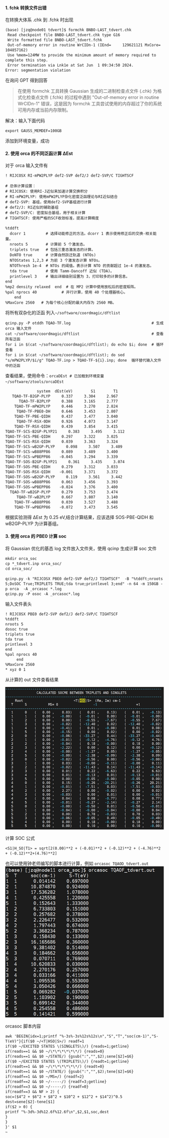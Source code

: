 
#### 1. fchk 转换文件出错

在转换大体系 .chk 到 .fchk 时出现

```
(base) [jzq@node01 tdvert]$ formchk BNBO-LAST_tdvert.chk
 Read checkpoint file BNBO-LAST_tdvert.chk type G16
 Write formatted file BNBO-LAST_tdvert.fchk
 Out-of-memory error in routine WrCIDn-1 (IEnd=     129621121 MxCore=     104857162)
 Use %mem=124MW to provide the minimum amount of memory required to complete this step.
 Error termination via Lnk1e at Sat Jun  1 09:34:50 2024.
Error: segmentation violation
```
在询问 GPT 得到回答

> 在使用 formchk 工具转换 Gaussian 生成的二进制检查点文件 (.chk) 为格式化检查点文件 (.fchk) 的过程中遇到 "Out-of-memory error in routine WrCIDn-1" 错误，这是因为 formchk 工具尝试使用的内存超过了你的系统可用内存或当前内存限制。

解决：输入下面代码
```
export GAUSS_MEMDEF=100GB
```
添加到环境变量，成功

#### 2. 使用 orca 的不同泛函计算 ΔEst

对于 orca 输入文件有
```
! RIJCOSX RI-mPW2PLYP def2-SVP def2/J def2-SVP/C TIGHTSCF

# 总体计算设置：
# RIJCOSX: 使用RI-J近似来加速计算交换积分
# RI-mPW2PLYP: 使用mPW2PLYP杂化密度泛函理论与RI近似结合
# def2-SVP: 基组，使用def2-SVP基组进行计算
# def2/J: RI近似的辅助基组
# def2-SVP/C: 密度拟合基组，用于相关计算
# TIGHTSCF: 使用严格的SCF收敛标准，提高计算精度

%tddft
  dcorr 1         # 选择动能修正的方法。dcorr 1 表示使用修正后的交换-相关能量。
  nroots 5        # 计算前 5 个激发态。
  triplets true   # 包括三重态激发态的计算。
  DoNTO true      # 计算自然跃迁轨道 (NTOs)
  NTOStates 1,2,3 # 为前 3 个激发态计算 NTOs。
  NTOThresh 1e-4  # NTOs 的阈值。表示计算 NTO 的贡献超过 1e-4 的激发态。
  tda true        # 使用 Tamm-Dancoff 近似 (TDA)。
  printlevel 3    # 输出详细级别设置为 3，打印较多的计算信息。
end
%mp2 density relaxed  end  # 在 MP2 计算中使用放松后的密度矩阵。
%pal nprocs 40           # 并行计算，使用 40 个处理器核心。
	end
%MaxCore 2560   # 为每个核心分配的最大内存为 2560 MB。
```

将所有双杂化的泛函 列入`~/software/coordmagic/dftlist`
```
qcinp.py -P otddh TQAO-TF.log                                    # 生成 orca 输入文件        
cat ~/software/coordmagic/dftlist                                # 查看所有泛函
for i in $(cat ~/software/coordmagic/dftlist); do echo $i; done  # 循环查看
for i in $(cat ~/software/coordmagic/dftlist); do sed "s/mPW2PLYP/$i/g" TQAO-TF.inp > TQAO-TF-${i}.inp; done  循环替代输入文件中的泛函
```

查看结果，使用命令：`orcaDEst # 已加载到环境变量 ~/software/ztools/orcaDEst`

```
              system  dEst(eV)        S1        T1
   TQAO-TF-B2GP-PLYP     0.337     3.304     2.967
      TQAO-TF-B2PLYP     0.388     3.165     2.777
    TQAO-TF-mPW2PLYP     0.446     3.270     2.824
     TQAO-TF-PBE0-DH     0.646     3.453     2.807
    TQAO-TF-PBE-QIDH     0.437     3.477     3.040
     TQAO-TF-RSX-0DH     0.926     4.073     3.147
    TQAO-TF-RSX-QIDH     0.439     3.854     3.415
TQAO-TF-SCS-B2GP-PLYP21     0.383     3.495     3.112
TQAO-TF-SCS-PBE-QIDH     0.297     3.322     3.025
TQAO-TF-SCS-RSX-QIDH     0.039     3.363     3.324
TQAO-TF-SCS-wB2GP-PLYP     0.098     3.507     3.409
TQAO-TF-SCS-wB88PP86     0.089     3.489     3.400
TQAO-TF-SCS-wPBEPP86    -0.045     3.294     3.339
TQAO-TF-SOS-B2GP-PLYP21     0.361     3.435     3.074
TQAO-TF-SOS-PBE-QIDH     0.279     3.312     3.033
TQAO-TF-SOS-RSX-QIDH    -0.001     3.371     3.372
TQAO-TF-SOS-wB2GP-PLYP     0.119     3.561     3.442
TQAO-TF-SOS-wB88PP86     0.063     3.456     3.393
TQAO-TF-SOS-wPBEPP86    -0.024     3.376     3.400
  TQAO-TF-wB2GP-PLYP     0.279     3.753     3.474
     TQAO-TF-wB2PLYP     0.667     3.807     3.140
    TQAO-TF-wB88PP86     0.039     3.527     3.488
    TQAO-TF-wPBEPP86    -0.072     3.473     3.545
```
根据实验测得 ΔEst 为 0.25 eV,结合计算结果，应该选择 SOS-PBE-QIDH 和 wB2GP-PLYP 为计算基组。


#### 3. 使用 orca 的 PBE0 计算 soc

将 Gaussian 优化的基态 log 文件放入文件夹，使用 qcinp 生成计算 soc 文件
```
mkdir orca_soc 
cp *_tdvert.inp orca_soc/ 
cd orca_soc/

qcinp.py -k "RIJCOSX PBE0 def2-SVP def2/J TIGHTSCF"  -B "%tddft;nroots 5;DoSOC True;TRIPLETS TRUE;tda true;printlevel 3;end" -n 64 -m 150GB -p orca  -A _orcasoc *.log
qcinp.py -P osoc -A _orcasoc*.log
```
输入文件表头
```
! RIJCOSX PBE0 def2-SVP def2/J def2-SVP/C TIGHTSCF
%tddft
nroots 5
dosoc true
triplets true
tda true
printlevel 3
end
%pal nprocs 40
     end
%MaxCore 2560
* xyz 0 1
```
从计算的 out 文件查看结果

![输入图片说明](img/%E5%BE%AE%E4%BF%A1%E6%88%AA%E5%9B%BE_20240601184538.jpg)

计算 SOC 公式
```
<S1|H_SO|T1> = sqrt[2(0.00)**2 + (-0.01)**2 + (-0.12)**2 + (-4.76)**2 + (-0.12)**2+(4.76)**2]
```
也可以使用钟老师编写的脚本进行计算，例如 `orcasoc TQAOD_tdvert.out`
![输入图片说明](img/%E5%BE%AE%E4%BF%A1%E6%88%AA%E5%9B%BE_20240601190804.jpg)

orcasoc 脚本内容
```
awk 'BEGIN{idx=1;printf "%-3s%-3s%12s%12s\n","S","T","soc(cm-1)","S-T(eV)"}{if($0 ~/<T|HSO|S>/) readf=1
if($0 ~/EXCITED STATES \(SINGLETS\)/) {reads=1;getline}
if(reads==1 && $0 ~/\*\*\*\*\*\*/) {reads=0}
if(reads==1 && $0 ~/STATE/) {gsub(":","",$2);sene[$2]=$6}
if($0 ~/EXCITED STATES \(TRIPLETS\)/) {readt=1;getline}
if(readt==1 && $0 ~/\*\*\*\*\*\*/) {readt=0}
if(readt==1 && $0 ~/STATE/) {gsub(":","",$2);tene[$2]=$6}
if(readf==1 && $0 ~/MS=/) {readf=2}
if(readf==2 && $0 ~/-----/) {readf=3;getline}
if(readf==3 && $0 ~/-----/) {readf=0}
if(readf==3 && NF > 2) {
soc=($4^2 + $6^2 + $8^2 + $10^2 + $12^2 + $14^2)^0.5
dest=sene[$2]-tene[$1]
if($2 > 0) {
printf "%-3d%-3d%12.6f%12.6f\n",$2,$1,soc,dest
}
}
}' $1
~
```



